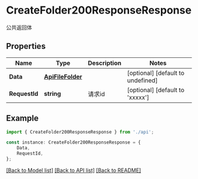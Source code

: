 # CreateFolder200ResponseResponse

公共返回体

## Properties

Name | Type | Description | Notes
------------ | ------------- | ------------- | -------------
**Data** | [**ApiFileFolder**](ApiFileFolder.md) |  | [optional] [default to undefined]
**RequestId** | **string** | 请求id | [optional] [default to 'xxxxx']

## Example

```typescript
import { CreateFolder200ResponseResponse } from './api';

const instance: CreateFolder200ResponseResponse = {
    Data,
    RequestId,
};
```

[[Back to Model list]](../README.md#documentation-for-models) [[Back to API list]](../README.md#documentation-for-api-endpoints) [[Back to README]](../README.md)
